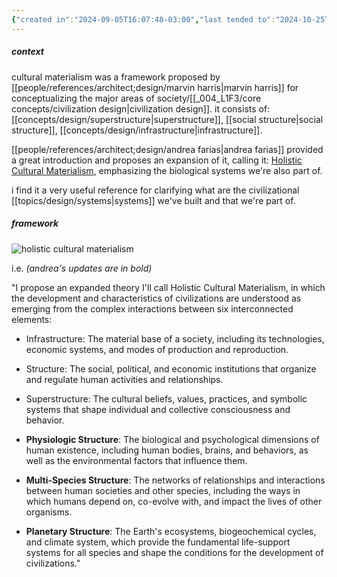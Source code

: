 ```yaml
---
{"created in":"2024-09-05T16:07:48-03:00","last tended to":"2024-10-25T14:46:42-03:00","tags":["framework","anthropology","design","sensemaking","🌱"],"dg-publish":true,"notestage":["🌱"],"created":"2024-09-05T16:07:48.916-03:00","updated":"2025-01-27T15:42:03.546-03:00","relevancescore":96,"permalink":"/models-and-frameworks/design/holistic-cultural-materialism/","dgPassFrontmatter":true}
---
```


##### context

cultural materialism was a framework proposed by [[people/references/architect;design/marvin harris\|marvin harris]] for conceptualizing the major areas of society/[[_004_L1F3/core concepts/civilization design\|civilization design]]. it consists of: [[concepts/design/superstructure\|superstructure]], [[social structure\|social structure]], [[concepts/design/infrastructure\|infrastructure]].

[[people/references/architect;design/andrea farias\|andrea farias]] provided a great introduction and proposes an expansion of it, calling it: [Holistic Cultural Materialism](https://diome.xyz/2+%F0%9F%8C%BF+Leaves/Cultural+Materialism), emphasizing the biological systems we're also part of.

i find it a very useful reference for clarifying what are the civilizational [[topics/design/systems\|systems]] we've built and that we're part of.

##### framework

![holistic cultural materialism](https://i.imgur.com/TwQHEt5.png)

i.e. _(andrea's updates are in bold)_

"I propose an expanded theory I'll call Holistic Cultural Materialism, in which the development and characteristics of civilizations are understood as emerging from the complex interactions between six interconnected elements:

- Infrastructure: The material base of a society, including its technologies, economic systems, and modes of production and reproduction.

- Structure: The social, political, and economic institutions that organize and regulate human activities and relationships.

- Superstructure: The cultural beliefs, values, practices, and symbolic systems that shape individual and collective consciousness and behavior.

- **Physiologic Structure**: The biological and psychological dimensions of human existence, including human bodies, brains, and behaviors, as well as the environmental factors that influence them.

- **Multi-Species Structure**: The networks of relationships and interactions between human societies and other species, including the ways in which humans depend on, co-evolve with, and impact the lives of other organisms.

- **Planetary Structure**: The Earth's ecosystems, biogeochemical cycles, and climate system, which provide the fundamental life-support systems for all species and shape the conditions for the development of civilizations."